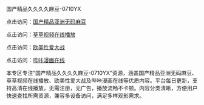 国产精品久久久久麻豆-0710YX

点击访问：<a href="https://heiliaoxwd5i8.pages.dev">国产精品亚洲无码麻豆</a>

点击访问：<a href="https://heiliaowt0d7p.pages.dev">草草视频在线播放</a>

点击访问：<a href="https://heiliaoga6s9v.pages.dev">欧美性爱大战</a>

点击访问：<a href="https://heiliaoow5kzm.pages.dev">哔咔漫画在线</a>

本专区专注“国产精品久久久久麻豆-0710YX”资源，涵盖国产精品亚洲无码麻豆、草草视频在线播放、欧美性爱大战及哔咔漫画在线等优质内容。平台每日更新，支持高清在线播放，无需注册，无广告，播放流畅不卡顿。内容分类清晰，方便用户快速查找所需资源，兼容多设备访问，满足多样观影需求。

<span style="display:none;">[Canonical link](https://github.com/sau20250710/so16)</span>

